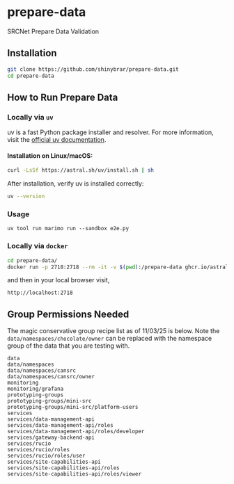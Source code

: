 # prepare-data
SRCNet Prepare Data Validation

## Installation

```bash
git clone https://github.com/shinybrar/prepare-data.git
cd prepare-data
```

## How to Run Prepare Data

### Locally via `uv`

uv is a fast Python package installer and resolver. For more information, visit the [official uv documentation](https://docs.astral.sh/uv/getting-started/installation/).

#### Installation on Linux/macOS:
```bash
curl -LsSf https://astral.sh/uv/install.sh | sh
```

After installation, verify uv is installed correctly:
```bash
uv --version
```

### Usage
```
uv tool run marimo run --sandbox e2e.py
```


### Locally via `docker`

```bash
cd prepare-data/
docker run -p 2718:2718 --rm -it -v $(pwd):/prepare-data ghcr.io/astral-sh/uv:debian uv tool run marimo run --sandbox --no-token --host 0.0.0.0 /prepare-data/e2e.py
```

and then in your local browser visit,

```
http://localhost:2718
```

## Group Permissions Needed


The magic conservative group recipe list as of 11/03/25 is below. Note the `data/namespaces/chocolate/owner` can be replaced with the namespace group of the data that you are testing with.

```
data
data/namespaces
data/namespaces/cansrc
data/namespaces/cansrc/owner
monitoring
monitoring/grafana
prototyping-groups
prototyping-groups/mini-src
prototyping-groups/mini-src/platform-users
services
services/data-management-api
services/data-management-api/roles
services/data-management-api/roles/developer
services/gateway-backend-api
services/rucio
services/rucio/roles
services/rucio/roles/user
services/site-capabilities-api
services/site-capabilities-api/roles
services/site-capabilities-api/roles/viewer
```


